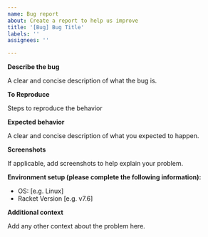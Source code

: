 ```yaml
---
name: Bug report
about: Create a report to help us improve
title: '[Bug] Bug Title'
labels: ''
assignees: ''

---
```


**Describe the bug**

A clear and concise description of what the bug is.

**To Reproduce**

Steps to reproduce the behavior

**Expected behavior**

A clear and concise description of what you expected to happen.

**Screenshots**

If applicable, add screenshots to help explain your problem.

**Environment setup (please complete the following information):**

- OS: [e.g. Linux]
- Racket Version [e.g. v7.6]

**Additional context**

Add any other context about the problem here.
